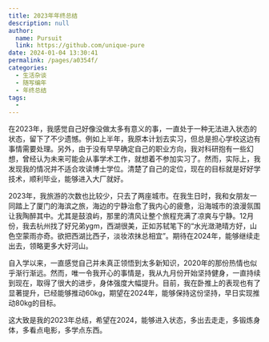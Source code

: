 ```yaml
---
title: 2023年年终总结
description: null
author: 
  name: Pursuit
  link: https://github.com/unique-pure
date: 2024-01-04 13:30:41
permalink: /pages/a0354f/
categories: 
  - 生活杂谈
  - 随写编年
  - 年终总结
tags: 
  - 
---
```

在2023年，我感觉自己好像没做太多有意义的事，一直处于一种无法进入状态的状态，留下了不少遗憾。例如上半年，我原本计划去实习，但总是担心学校这边有事情需要处理。另外，由于没有早早确定自己的职业方向，我对科研抱有一些幻想，曾经认为未来可能会从事学术工作，就想着不参加实习了。然而，实际上，我发现我的情况并不适合攻读博士学位。清楚了自己的定位，现在的目标就是好好学技术，顺利毕业，能够进入大厂就好。

2023年，我旅游的次数也比较少，只去了两座城市。在我生日时，我和女朋友一同踏上了厦门的海滨之旅，海边的宁静治愈了我内心的疲惫，沿海城市的浪漫氛围让我陶醉其中。尤其是鼓浪屿，那里的清风让整个旅程充满了凉爽与宁静。12月份，我去杭州找了好兄弟ygm，西湖很美，正如苏轼笔下的“水光潋滟晴方好，山色空蒙雨亦奇。欲把西湖比西子，淡妆浓抹总相宜”。期待在2024年，能够继续走出去，领略更多大好河山。

自入学以来，一直感觉自己并未真正领悟到太多新知识，2020年的那份热情也似乎渐行渐远。然而，唯一令我开心的事情是，我从九月份开始坚持健身，一直持续到现在，取得了很大的进步，身体强度大幅提升。目前，我在卧推上的表现也有了显著提升，已经能够推动60kg，期望在2024年，能够保持这份坚持，早日实现推动80kg的目标。

这大致是我的2023年总结，希望在2024，能够进入状态，多出去走走，多锻炼身体，多看点电影，多学点东西。